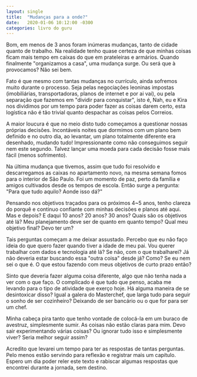 ```yaml
---
layout: single
title:  "Mudanças para a onde?"
date:   2020-01-06 10:12:00 -0300
categories: livro do guru
---
```

Bom, em menos de 3 anos foram inúmeras mudanças, tanto de cidade quanto de trabalho. Na realidade tenho quase certeza de que minhas coisas ficam mais tempo em caixas do que em prateleiras e armários. Quando finalmente "organizamos a casa", uma mudança surge. Ou será que à provocamos? Não sei bem.

Fato é que mesmo com tantas mudanças no currículo, ainda sofremos muito durante o processo. Seja pelas negociações leoninas impostas (imobiliárias, transportadoras, planos de internet e por ai vai), ou pela separação que fazemos em "dividir para conquistar", isto é, Nah, eu e Kira nos dividimos por um tempo para poder fazer as coisas darem certo, esta logística não é tão trivial quanto despachar as coisas pelos Correios.

A maior loucura é que no meio disto tudo começamos a questionar nossas próprias decisões. Incontáveis noites que dormimos com um plano bem definido e no outro dia, ao levantar, um plano totalmente diferente era desenhado, mudando tudo! Impressionante como não conseguimos seguir nem este segundo. Talvez lançar uma moeda para cada decisão fosse mais fácil (menos sofrimento).

Na última mudança que tivemos, assim que tudo foi resolvido e descarregamos as caixas no apartamento novo, na mesma semana fomos para o interior de São Paulo. Foi um momento de paz, perto da família e amigos cultivados desde os tempos de escola. Então surge a pergunta: "Para que tudo aquilo? Aonde isso dá?"

Pensando nos objetivos traçados para os próximos 4~5 anos, tenho clareza do porquê e continuo confiante com minhas decisões e planos até aqui. Mas e depois? E daqui 10 anos? 20 anos? 30 anos? Quais são os objetivos até lá? Meu planejamento deve ser de quanto em quanto tempo? Qual meu objetivo final? Devo ter um?

Tais perguntas começam a me deixar assustado. Percebo que eu não faço ideia do que quero fazer quando tiver a idade de meu pai. Vou querer trabalhar com dados e tecnologia até lá? Se não, com o que trabalharei? Já não deveria estar buscando essa "outra coisa" desde já? Como? Se eu nem sei o que é. O que estou fazendo com meus objetivos de curto prazo então?

Sinto que deveria fazer alguma coisa diferente, algo que não tenha nada a ver com o que faço. O complicado é que tudo que penso, acaba me levando para o tipo de atividade que exerço hoje. Há alguma maneira de se desintoxicar disso? Igual a galera do Masterchef, que larga tudo para seguir o sonho de ser cozinheiro? Deixando de ser bancário ou o que for para ser um chef.

Minha cabeça pira tanto que tenho vontade de colocá-la em um buraco de avestruz, simplesmente sumir. As coisas não estão claras para mim. Devo sair experimentando várias coisas? Ou ignorar tudo isso e simplesmente viver? Seria melhor seguir assim?

Acredito que levarei um tempo para ter as respostas de tantas perguntas. Pelo menos estão servindo para reflexão e registrar mais um capítulo. Espero um dia poder reler este texto e rabiscar algumas respostas que encontrei durante a jornada, sem destino.